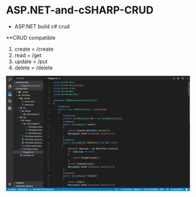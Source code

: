# ASP.NET-and-cSHARP-CRUD

* ASP.NET build c# crud

**CRUD compatible 
1. create = /create
1. read = /get
1. update = /put
1. delete = /delete

![code example](screenshot.png)
